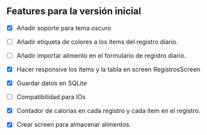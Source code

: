 ## Features para la versión inicial

- [x] Añadir soporte para tema oscuro
- [ ] Añadir etiqueta de colores a los ítems del registro diario.
- [ ] Añadir importar alimento en el formulario de registro diario.
- [x] Hacer responsive los ítems y la tabla en screen RegistrosScreen
- [x] Guardar datos en SQLite
- [ ] Compatibilidad para IOs
- [x] Contador de calorías en cada registro y cada ítem en el registro.
- [x] Crear screen para almacenar alimentos.



